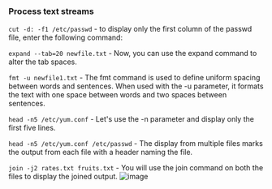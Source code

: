 ### Process text streams

`cut -d: -f1 /etc/passwd` - to display only the first column of the passwd file, enter the following command:

`expand --tab=20 newfile.txt` - Now, you can use the expand command to alter the tab spaces.

`fmt -u newfile1.txt` - The fmt command is used to define uniform spacing between words and sentences. When used with the -u parameter, it formats the text with one space between words and two spaces between sentences.

`head -n5 /etc/yum.conf` - Let's use the -n parameter and display only the first five lines.

`head -n5 /etc/yum.conf /etc/passwd` - The display from multiple files marks the output from each file with a header naming the file.

`join -j2 rates.txt fruits.txt` - You will use the join command on both the files to display the joined output.
![image](https://user-images.githubusercontent.com/13016162/50814508-f2ddcb80-133f-11e9-9e30-2990a80e6e23.png)
